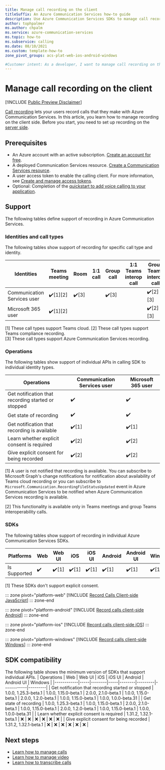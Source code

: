 ```yaml
---
title: Manage call recording on the client
titleSuffix: An Azure Communication Services how-to guide
description: Use Azure Communication Services SDKs to manage call recording on the client.
author: tophpalmer
ms.author: chpalm
ms.service: azure-communication-services
ms.topic: how-to
ms.subservice: calling 
ms.date: 08/10/2021
ms.custom: template-how-to
zone_pivot_groups: acs-plat-web-ios-android-windows

#Customer intent: As a developer, I want to manage call recording on the client so that my users can record calls.
---
```


# Manage call recording on the client

[!INCLUDE [Public Preview Disclaimer](../../includes/public-preview-include-document.md)]

[Call recording](../../concepts/voice-video-calling/call-recording.md) lets your users record calls that they make with Azure Communication Services. In this article, you learn how to manage recording on the client side. Before you start, you need to set up recording on the [server side](../../quickstarts/voice-video-calling/call-recording-sample.md).

## Prerequisites

- An Azure account with an active subscription. [Create an account for free](https://azure.microsoft.com/free/?WT.mc_id=A261C142F).
- A deployed Communication Services resource. [Create a Communication Services resource](../../quickstarts/create-communication-resource.md).
- A user access token to enable the calling client. For more information, see [Create and manage access tokens](../../quickstarts/identity/access-tokens.md).
- Optional: Completion of the [quickstart to add voice calling to your application](../../quickstarts/voice-video-calling/getting-started-with-calling.md).

## Support
The following tables define support of recording in Azure Communication Services.
 
### Identities and call types
The following tables show support of recording for specific call type and identity.

|Identities                   | Teams meeting | Room | 1:1 call | Group call | 1:1 Teams interop call | Group Teams interop call |
|-----------------------------|---------------|------|----------|------------|------------------------|--------------------------|
|Communication Services user	 | ✔️[1][2]     |✔️[3]|          |✔️[3]       |                        |✔️[2][3]|
|Microsoft 365 user	          | ✔️[1][2]     |      |         |            |                         |✔️[2][3]|

[1] These call types support Teams cloud.
[2] These call types support Teams compliance recording.  
[3] These call types support Azure Communication Services recording.
 
### Operations
The following tables show support of individual APIs in calling SDK to individual identity types.

|Operations                   | Communication Services user | Microsoft 365 user |
|-----------------------------|------------------------------|-------------------|
|Get notification that recording started or stopped	| ✔️	| ✔️  |  		
|Get state of recording                | ✔️	| ✔️  | 
|Get notification that recording is available              | ✔️[1]	| ✔️[1] |
|Learn whether explicit consent is required | ✔️[2]	| ✔️[2]  |
|Give explicit consent for being recorded | ✔️[2]	| ✔️[2]  |

[1] A user is not notified that recording is available. You can subscribe to Microsoft Graph's change notifications for notification about availability of Teams cloud recording or you can subscribe to `Microsoft.Communication.RecordingFileStatusUpdated` event in Azure Communication Services to be notified when Azure Communication Services recording is available.
  
[2] This functionality is available only in Teams meetings and group Teams interoperability calls.
 
### SDKs
The following tables show support of recording in individual Azure Communication Services SDKs.

|Platforms   | Web | Web UI | iOS | iOS UI | Android | Android UI | Windows |
|-------------|-----|--------|-----|--------|---------|------------|---------|
|Is Supported | ✔️  |  ✔️[1]| ✔️[1] | ✔️[1]| ✔️[1]| ✔️[1]|  ✔️[1]    |	

[1] These SDKs don't support explicit consent.

::: zone pivot="platform-web"
[!INCLUDE [Record Calls Client-side JavaScript](./includes/record-calls/record-calls-web.md)]
::: zone-end

::: zone pivot="platform-android"
[!INCLUDE [Record calls client-side Android](./includes/record-calls/record-calls-android.md)]
::: zone-end

::: zone pivot="platform-ios"
[!INCLUDE [Record calls client-side iOS](./includes/record-calls/record-calls-ios.md)]
::: zone-end

::: zone pivot="platform-windows"
[!INCLUDE [Record calls client-side Windows](./includes/record-calls/record-calls-windows.md)]
::: zone-end

## SDK compatibility

The following table shows the minimum version of SDKs that support individual APIs.
| Operations | Web | Web UI | iOS | iOS UI | Android | Android UI | Windows | 
|------------|-----|--------|-----|--------|---------|------------|---------|
| Get notification that recording started or stopped | 1.0.0, 1.25.3-beta.1 | 1.0.0, 1.15.0-beta.1 | 2.0.0, 2.1.0-beta.1 | 1.0.0, 1.15.0-beta.1 | 2.0.0, 1.2.0-beta.1 | 1.0.0, 1.15.0-beta.1 | 1.0.0, 1.0.0-beta.31 |
| Get state of recording | 1.0.0, 1.25.3-beta.1 | 1.0.0, 1.15.0-beta.1 | 2.0.0, 2.1.0-beta.1 | 1.0.0, 1.15.0-beta.1 | 2.0.0, 1.2.0-beta.1 | 1.0.0, 1.15.0-beta.1 | 1.0.0, 1.0.0-beta.31 |
| Learn whether explicit consent is required | 1.31.2, 1.32.1-beta.1 | ❌ | ❌ | ❌ | ❌ | ❌ | ❌ |
| Give explicit consent for being recorded | 1.31.2, 1.32.1-beta.1 | ❌ | ❌ | ❌ | ❌ | ❌ | ❌ |

## Next steps

- [Learn how to manage calls](./manage-calls.md)
- [Learn how to manage video](./manage-video.md)
- [Learn how to transcribe calls](./call-transcription.md)
